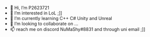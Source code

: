 - 👋 Hi, I’m P2623721
- 👀 I’m interested in LoL ;]]
- 🌱 I’m currently learning C++ C# Unity and Unreal
- 💞️ I’m looking to collaborate on ...
- 📫 reach me on discord NuMaShy#8831 and through uni email ;]]

<!---
EssASmasher/EssASmasher is a ✨ special ✨ repository because its `README.md` (this file) appears on your GitHub profile.
You can click the Preview link to take a look at your changes.
--->
